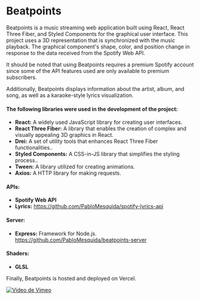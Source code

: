 # Beatpoints

Beatpoints is a music streaming web application built using React, React Three Fiber, and Styled Components for the graphical user interface. This project uses a 3D representation that is synchronized with the music playback. The graphical component's shape, color, and position change in response to the data received from the Spotify Web API.

It should be noted that using Beatpoints requires a premium Spotify account since some of the API features used are only available to premium subscribers.

Additionally, Beatpoints displays information about the artist, album, and song, as well as a karaoke-style lyrics visualization.


#### The following libraries were used in the development of the project:

- **React:** A widely used JavaScript library for creating user interfaces.
- **React Three Fiber:** A library that enables the creation of complex and visually appealing 3D graphics in React.
- **Drei:** A set of utility tools that enhances React Three Fiber functionalities..
- **Styled Components:** A CSS-in-JS library that simplifies the styling process..
- **Tween:** A library utilized for creating animations.
- **Axios:** A HTTP library for making requests.

#### APIs:

- **Spotify Web API**
- **Lyrics:** https://github.com/PabloMesquida/spotify-lyrics-api


#### Server:

- **Express:** Framework for Node.js. https://github.com/PabloMesquida/beatpoints-server


#### Shaders:

- **GLSL**


Finally, Beatpoints is hosted and deployed on Vercel.

[![Video de Vimeo](http://thepixelfaces.com/image-bp.jpg)](https://vimeo.com/842148600)




